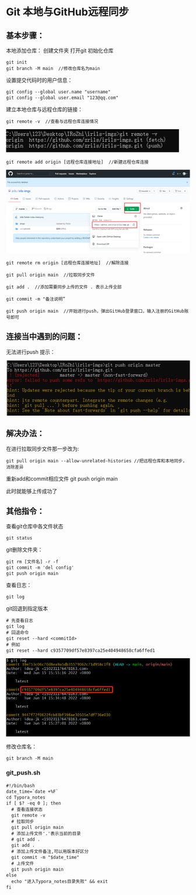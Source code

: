 # Git 本地与GitHub远程同步

## 基本步骤：

本地添加仓库： 创建文件夹 打开git 初始化仓库

```shell
git init
git branch -M main  //修改仓库名为main
```

设置提交代码时的用户信息：

```shell
git config --global user.name "username"
git config --global user.email "123@qq.com"
```

建立本地仓库与远程仓库的链接：

```shell
git remote -v  //查看与远程仓库连接情况
```

![](..\image\git\aecb61e34c3baa8032c03cea7c80793d.png)

```shell
git remote add origin [远程仓库连接地址]  //新建远程仓库连接
```

![](..\image\git\4765b6d1ae11ce825ef09224db86760a.png)

```shell
git remote rm origin [远程仓库连接地址]  //解除连接

git pull origin main  //拉取同步文件

git add .  //添加需要同步上传的文件 . 表示上传全部

git commit -m "备注说明”

git push origin main  //开始进行push，弹出GitHub登录窗口，输入注册的GitHub账号即可
```

## 连接当中遇到的问题：

无法进行push 提示： 

![](..\image\git\984b869f3130ac1ac442645f47e50637.png)

## 解决办法：

在进行拉取同步文件那一步改为:

```shell
git pull origin main --allow-unrelated-histories //把远程仓库和本地同步，消除差异
```

重新add和commit相应文件 git push origin main

此时就能够上传成功了

## 其他指令：

查看git仓库中各文件状态

```shell
git status
```

git删除文件夹：

```shell
git rm [文件名] -r -f
git commit -m 'del config' 
git push origin main
```

查看日志：

```shell
git log
```

git回退到指定版本

```shell
# 先查看日志
git log
# 回退命令
git reset --hard <commitId>
# 例如
git reset --hard c9357709df57e8397ca25e404948658cfa6ffed1
```

![image-20220615160647840](..\image\git\20220615160647840.png)

修改仓库名：

```shell
git branch -M main
```

### git_push.sh

```shell
#!/bin/bash
date_time=`date +%F`
cd Typora_notes
if [ $? -eq 0 ]; then
  # 查看连接状态
  git remote -v
  # 拉取同步
  git pull origin main
  # 添加上传文件'.'表示当前的目录
  # git add .
  git add .
  # 添加上传文件备注,可以用版本好区分
  git commit -m "$date_time"
  # 上传文件
  git push origin main
else
  echo "进入Typora_notes目录失败" && exit
fi
```

